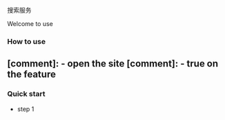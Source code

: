 搜索服务

Welcome to use


### How to use
[comment]: - open the site
[comment]: - true on the feature
---

### Quick start
* step 1
